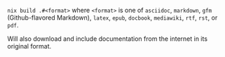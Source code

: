 `nix build .#<format>` where `<format>` is one of `asciidoc`, `markdown`, `gfm` (Github-flavored Markdown), `latex`, `epub`, `docbook`, `mediawiki`, `rtf`, `rst`, or `pdf`.

Will also download and include documentation from the internet in its original format.
